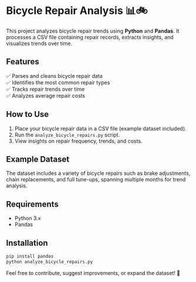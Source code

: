  # Bicycle Repair Analysis 📊🚲  

This project analyzes bicycle repair trends using **Python** and **Pandas**. It processes a CSV file containing repair records, extracts insights, and visualizes trends over time.  

## Features  
✅ Parses and cleans bicycle repair data  
✅ Identifies the most common repair types  
✅ Tracks repair trends over time  
✅ Analyzes average repair costs  

## How to Use  
1. Place your bicycle repair data in a CSV file (example dataset included).  
2. Run the `analyze_bicycle_repairs.py` script.  
3. View insights on repair frequency, trends, and costs.  

## Example Dataset  
The dataset includes a variety of bicycle repairs such as brake adjustments, chain replacements, and full tune-ups, spanning multiple months for trend analysis.  

## Requirements  
- Python 3.x  
- Pandas  

## Installation  
```bash
pip install pandas
python analyze_bicycle_repairs.py
```  

Feel free to contribute, suggest improvements, or expand the dataset! 🚀
